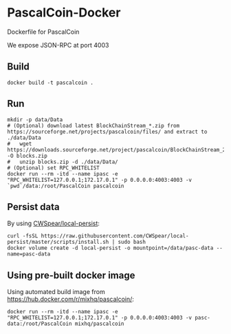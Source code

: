 # PascalCoin-Docker
Dockerfile for PascalCoin

We expose JSON-RPC at port 4003

## Build

```
docker build -t pascalcoin .
```

## Run

```
mkdir -p data/Data
# (Optional) download latest BlockChainStream_*.zip from https://sourceforge.net/projects/pascalcoin/files/ and extract to ./data/Data
#   wget https://downloads.sourceforge.net/project/pascalcoin/BlockChainStream_268000.zip -O blocks.zip
#   unzip blocks.zip -d ./data/Data/
# (Optional) set RPC_WHITELIST
docker run --rm -itd --name ipasc -e "RPC_WHITELIST=127.0.0.1;172.17.0.1" -p 0.0.0.0:4003:4003 -v `pwd`/data:/root/PascalCoin pascalcoin
```

## Persist data

By using [CWSpear/local-persist](https://github.com/CWSpear/local-persist):

```
curl -fsSL https://raw.githubusercontent.com/CWSpear/local-persist/master/scripts/install.sh | sudo bash
docker volume create -d local-persist -o mountpoint=/data/pasc-data --name=pasc-data
```

## Using pre-built docker image

Using automated build image from <https://hub.docker.com/r/mixhq/pascalcoin/>:

```
docker run --rm -itd --name ipasc -e "RPC_WHITELIST=127.0.0.1;172.17.0.1" -p 0.0.0.0:4003:4003 -v pasc-data:/root/PascalCoin mixhq/pascalcoin
```
